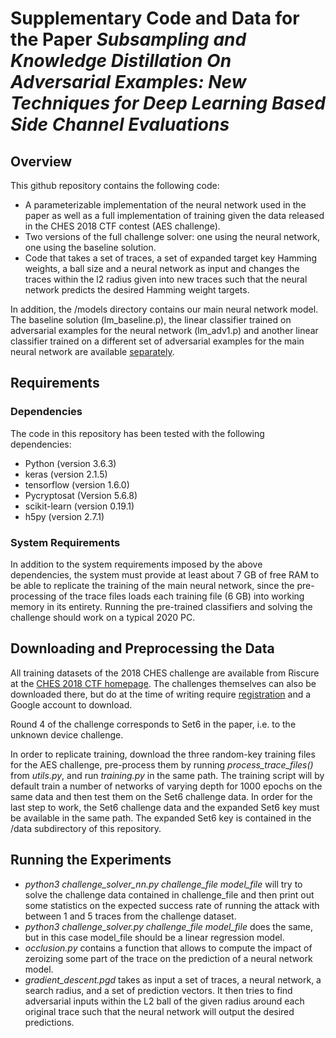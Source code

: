 # Supplementary Code and Data for the Paper *Subsampling and Knowledge Distillation On Adversarial Examples: New Techniques for Deep Learning Based Side Channel Evaluations*

## Overview

This github repository contains the following code:

- A parameterizable implementation of the neural network used in the paper as well as a full implementation of training given the data released in the CHES 2018 CTF contest (AES challenge).
- Two versions of the full challenge solver: one using the neural network, one using the baseline solution.
- Code that takes a set of traces, a set of expanded target key Hamming weights, a ball size and a neural network as input and changes the traces within the l2 radius given into new traces such that the neural network predicts the desired Hamming weight targets.

In addition, the /models directory contains our main neural network model. The baseline solution (lm_baseline.p), the linear classifier trained on adversarial examples for the neural network (lm_adv1.p) and another linear classifier trained on a different set of adversarial examples for the main neural network are available [separately](https://drive.google.com/file/d/1LLBo-FBlgvdRKc3H3eIDEpldh8khnJPr/view?usp=sharing). 

## Requirements

### Dependencies

The code in this repository has been tested with the following dependencies:

- Python (version 3.6.3)
- keras (version 2.1.5)
- tensorflow (version 1.6.0)
- Pycryptosat (Version 5.6.8)
- scikit-learn (version 0.19.1)
- h5py (version 2.7.1)

### System Requirements

In addition to the system requirements imposed by the above dependencies, the system must provide at least about 7 GB of free RAM to be able to replicate the training of the main neural network, since the pre-processing of the trace files loads each training file (6 GB) into working memory in its entirety. Running the pre-trained classifiers and solving the challenge should work on a typical 2020 PC.

## Downloading and Preprocessing the Data

All training datasets of the 2018 CHES challenge are available from Riscure at the [CHES 2018 CTF homepage](https://chesctf.riscure.com/2018/content?show=training). The challenges themselves can also be downloaded there, but do at the time of writing require [registration](https://chesctf.riscure.com/2018/register) and a Google account to download.

Round 4 of the challenge corresponds to Set6 in the paper, i.e. to the unknown device challenge.

In order to replicate training, download the three random-key training files for the AES challenge, pre-process them by running *process_trace_files()* from *utils.py*, and run *training.py* in the same path. The training script will by default train a number of networks of varying depth for 1000 epochs on the same data and then test them on the Set6 challenge data. In order for the last step to work, the Set6 challenge data and the expanded Set6 key must be available in the same path. The expanded Set6 key is contained in the /data subdirectory of this repository. 

## Running the Experiments

- *python3 challenge_solver_nn.py challenge_file model_file* will try to solve the challenge data contained in challenge_file and then print out some statistics on the expected success rate of running the attack with between 1 and 5 traces from the challenge dataset.
- *python3 challenge_solver.py challenge_file model_file* does the same, but in this case model_file should be a linear regression model.
- *occlusion.py* contains a function that allows to compute the impact of zeroizing some part of the trace on the prediction of a neural network model.
- *gradient_descent.pgd* takes as input a set of traces, a neural network, a search radius, and a set of prediction vectors. It then tries to find adversarial inputs within the L2 ball of the given radius around each original trace such that the neural network will output the desired predictions.  
